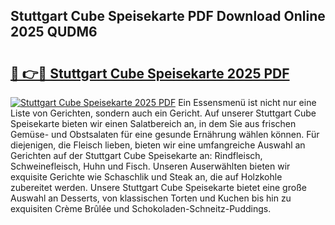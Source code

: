 ## Stuttgart Cube Speisekarte PDF Download Online 2025 QUDM6

# <h2><a href="http://gc6y9i.nevu.top/?p=Stuttgart+Cube+Speisekarte">🔗 👉🔴 Stuttgart Cube Speisekarte 2025 PDF</a></h2>

[![Stuttgart Cube Speisekarte 2025 PDF](https://i.imgur.com/dBaPXMq.png)](http://gc6y9i.nevu.top/?p=Stuttgart+Cube+Speisekarte)
Ein Essensmenü ist nicht nur eine Liste von Gerichten, sondern auch ein Gericht. Auf unserer Stuttgart Cube Speisekarte bieten wir einen Salatbereich an, in dem Sie aus frischen Gemüse- und Obstsalaten für eine gesunde Ernährung wählen können. Für diejenigen, die Fleisch lieben, bieten wir eine umfangreiche Auswahl an Gerichten auf der Stuttgart Cube Speisekarte an: Rindfleisch, Schweinefleisch, Huhn und Fisch. Unseren Auserwählten bieten wir exquisite Gerichte wie Schaschlik und Steak an, die auf Holzkohle zubereitet werden. Unsere Stuttgart Cube Speisekarte bietet eine große Auswahl an Desserts, von klassischen Torten und Kuchen bis hin zu exquisiten Crème Brûlée und Schokoladen-Schneitz-Puddings.
